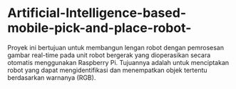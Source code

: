 # Artificial-Intelligence-based-mobile-pick-and-place-robot-
Proyek ini bertujuan untuk membangun lengan robot dengan pemrosesan gambar real-time pada unit robot bergerak yang dioperasikan secara otomatis menggunakan Raspberry Pi. Tujuannya adalah untuk menciptakan robot yang dapat mengidentifikasi dan menempatkan objek tertentu berdasarkan warnanya (RGB).  
